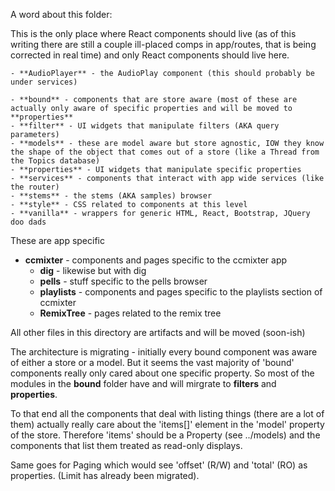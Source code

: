 A word about this folder:

This is the only place where React components should live (as of this writing
there are still a couple ill-placed comps in app/routes, that is being 
corrected in real time) and only React components should live here.

	- **AudioPlayer** - the AudioPlay component (this should probably be under services)
	
	- **bound** - components that are store aware (most of these are actually only aware of specific properties and will be moved to **properties**
	- **filter** - UI widgets that manipulate filters (AKA query parameters)
	- **models** - these are model aware but store agnostic, IOW they know the shape of the object that comes out of a store (like a Thread from the Topics database)
	- **properties** - UI widgets that manipulate specific properties
	- **services** - components that interact with app wide services (like the router)
	- **stems** - the stems (AKA samples) browser
	- **style** - CSS related to components at this level
	- **vanilla** - wrappers for generic HTML, React, Bootstrap, JQuery doo dads 

These are app specific

  - **ccmixter** - components and pages specific to the ccmixter app
	- **dig** - likewise but with dig
	- **pells** - stuff specific to the pells browser
	- **playlists** - components and pages specific to the playlists section of ccmixter
	- **RemixTree** - pages related to the remix tree
	
All other files in this directory are artifacts and will be moved (soon-ish)

The architecture is migrating - initially every bound component was aware of either a store or a model. But it seems the vast majority of 'bound' components really only cared about one specific property. So most of the modules in the **bound** folder have and will mirgrate to **filters** and **properties**.

To that end all the components that deal with listing things (there are a lot of them) actually really care about the 'items[]' element in the 'model' property of the store. Therefore 'items' should be a Property (see ../models) and the components that list them treated as read-only displays.

Same goes for Paging which would see 'offset' (R/W) and 'total' (RO) as properties. (Limit has already been migrated).
